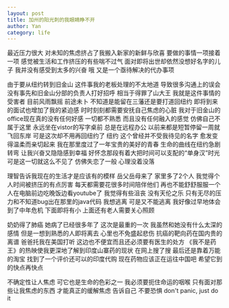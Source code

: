 ```yaml
---
layout: post
title: 加州的阳光刺的我眼睛睁不开
author: Yan
category: life
---
```


最近压力很大 对未知的焦虑挤占了我搬入新家的新鲜与欣喜 要做的事情一项接着一项 感觉被生活和工作挤压的有些喘不过气 面对即将出世却依然没想好名字的儿子 我并没有感受到太多的兴奋 哦 又是一个亟待解决的代办事项

由于要从纽约转到旧金山 这件事我的老板处理的不太地道 导致很多沟通上的误会 没有事先和旧金山分部的负责人打好招呼 相当于得罪了山大王 我就是这件事情的受害者 目前风雨飘摇 前途未卜 不知道是能留在三藩还是要打道回纽约 即将到来的面试也增加了我的紧迫感 时时刻刻都需要安抚自己焦虑的心脏 我对于旧金山的office现在真的没有任何好感 一切都不熟悉 而且没有任何融入的感觉 仿佛自己不属于这里 永远坐在vistor的写字桌前 总是在远程办公 以前来都是短暂停留一周就飞回东岸 可是这次却不用再回纽约了 纽约 这个曾经并不受我待见的名字 愈发变得温柔而亲切起来 我在那里度过了一年宝贵的美好的青春 生命的曲线在纽约急剧转弯 让我兴奋又隐隐感到幸福 好怀念那段有着大把时间可以支配的“单身汉”时光 可是这一切就这么不见了 仿佛失恋了一般 心理没着没落 

理智告诉我现在的生活才是应该有的模样 岳父岳母来了 家里多了2个人 我觉得个人时间被挤压的有点厉害 每天都需要花很多时间陪伴他们 再也不能舒舒服服一个人在电脑前边吃晚饭边看youtube了 我觉得有些沮丧 没有天伦之乐 只有无尽的压力和不知道bug出在那里的java代码 我想逃离 可是又不能逃离 我好像过早地体会到了中年危机 下面即将有小 上面还有老人需要关心照顾 

奶奶得了肺癌 她病了已经很多年了 这次是最重的一次 我虽然和她没有什么太深的感情 但是一想到熟悉的人即将离去 心里也不免盛起悲伤 抗癌的靶向药在国内贵的离谱 爸爸托我在美国打听 这边也不便宜而且还必须要有医生的处方 《我不是药王》的热映使我更深地了解到印度山寨药的现状 在网上搜了搜 最后还是靠着万能的淘宝 找到了一个评价还可以的印度代购 现在药物应该正在运往中国吧 希望它到的快点再快点

不确定性让人焦虑 可它也是生命的色彩之一 我必须要扼住命运的咽喉 只有面对那些让我焦虑的东西 才能真正的缓解焦虑 告诉自己 不要恐惧 don't panic, just do it